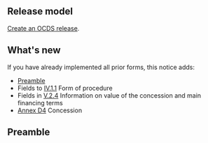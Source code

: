 ## Release model

[Create an OCDS release](../operations#create-a-release).

## What's new

If you have already implemented all prior forms, this notice adds:

* [Preamble](#preamble)
* Fields to [IV.1.1](#IV.1.1) Form of procedure
* Fields in [V.2.4](#V.2.4) Information on value of the concession and main financing terms
* [Annex D4](#annex-d4-concession) Concession

## Preamble
